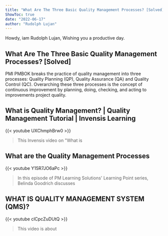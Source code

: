 ```yaml
---
title: "What Are The Three Basic Quality Management Processes? [Solved]"
ShowToc: true 
date: "2022-06-17"
author: "Rudolph Lujan" 
---
```


Howdy, iam Rudolph Lujan, Wishing you a productive day.
## What Are The Three Basic Quality Management Processes? [Solved]
PMI PMBOK breaks the practice of quality management into three processes: Quality Planning (QP), Quality Assurance (QA) and Quality Control (QC). Overarching these three processes is the concept of continuous improvement by planning, doing, checking, and acting to improvements project quality.

## What is Quality Management? | Quality Management Tutorial | Invensis Learning
{{< youtube UXChmphBrw0 >}}
>This Invensis video on "What is 

## What are the Quality Management Processes
{{< youtube Y15R7JO6aPc >}}
>In this episode of PM Learning Solutions' Learning Point series, Belinda Goodrich discusses 

## WHAT IS QUALITY MANAGEMENT SYSTEM (QMS)?
{{< youtube clCpcZuDUtQ >}}
>This video is about 

